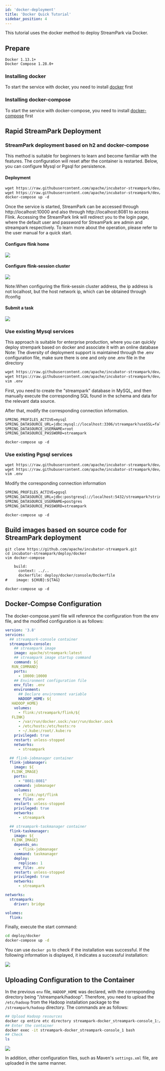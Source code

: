 ```yaml
---
id: 'docker-deployment'
title: 'Docker Quick Tutorial'
sidebar_position: 4
---
```


This tutorial uses the docker method to deploy StreamPark via Docker.
## Prepare
    Docker 1.13.1+
    Docker Compose 1.28.0+
### Installing docker

To start the service with docker, you need to install [docker](https://www.docker.com/) first

### Installing docker-compose

To start the service with docker-compose, you need to install [docker-compose](https://docs.docker.com/compose/install/) first
## Rapid StreamPark Deployment

### StreamPark deployment based on h2 and docker-compose

This method is suitable for beginners to learn and become familiar with the features. The configuration will reset after the container is restarted. Below, you can configure Mysql or Pgsql for persistence.

#### Deployment

```html
wget https://raw.githubusercontent.com/apache/incubator-streampark/dev/deploy/docker/docker-compose.yaml
wget https://raw.githubusercontent.com/apache/incubator-streampark/dev/deploy/docker/.env
docker-compose up -d
```

Once the service is started, StreamPark can be accessed through http://localhost:10000 and also through http://localhost:8081 to access Flink. Accessing the StreamPark link will redirect you to the login page, where the default user and password for StreamPark are admin and streampark respectively. To learn more about the operation, please refer to the user manual for a quick start.

#### Configure flink home

![](/doc/image/streampark_flinkhome.png)

#### Configure flink-session cluster

![](/doc/image/remote.png)

Note:When configuring the flink-sessin cluster address, the ip address is not localhost, but the host network ip, which can be obtained through ifconfig

#### Submit a task

![](/doc/image/remoteSubmission.png)

### Use existing Mysql services
This approach is suitable for enterprise production, where you can quickly deploy strempark based on docker and associate it with an online database
Note: The diversity of deployment support is maintained through the .env configuration file, make sure there is one and only one .env file in the directory

```html
wget https://raw.githubusercontent.com/apache/incubator-streampark/dev/deploy/docker/docker-compose.yaml
wget https://raw.githubusercontent.com/apache/incubator-streampark/dev/deploy/docker/mysql/.env
vim .env
```

First, you need to create the "streampark" database in MySQL, and then manually execute the corresponding SQL found in the schema and data for the relevant data source.

After that, modify the corresponding connection information.

```html
SPRING_PROFILES_ACTIVE=mysql
SPRING_DATASOURCE_URL=jdbc:mysql://localhost:3306/streampark?useSSL=false&useUnicode=true&characterEncoding=UTF-8&allowPublicKeyRetrieval=false&useJDBCCompliantTimezoneShift=true&useLegacyDatetimeCode=false&serverTimezone=GMT%2B8
SPRING_DATASOURCE_USERNAME=root
SPRING_DATASOURCE_PASSWORD=streampark
```

```
docker-compose up -d
```
### Use existing Pgsql services
```html
wget https://raw.githubusercontent.com/apache/incubator-streampark/dev/deploy/docker/docker-compose.yaml
wget https://raw.githubusercontent.com/apache/incubator-streampark/dev/deploy/docker/pgsql/.env
vim .env
```
Modify the corresponding connection information
```html
SPRING_PROFILES_ACTIVE=pgsql
SPRING_DATASOURCE_URL=jdbc:postgresql://localhost:5432/streampark?stringtype=unspecified
SPRING_DATASOURCE_USERNAME=postgres
SPRING_DATASOURCE_PASSWORD=streampark
```
```
docker-compose up -d
```

## Build images based on source code for StreamPark deployment
```
git clone https://github.com/apache/incubator-streampark.git
cd incubator-streampark/deploy/docker
vim docker-compose
```

```html
    build:
      context: ../..
      dockerfile: deploy/docker/console/Dockerfile
#    image: ${HUB}:${TAG}
```

```
docker-compose up -d
```

## Docker-Compse Configuration

The docker-compose.yaml file will reference the configuration from the env file, and the modified configuration is as follows:

```yaml
version: '3.8'
services:
  ## streampark-console container
  streampark-console:
    ## streampark image
    image: apache/streampark:latest
    ## streampark image startup command
    command: ${
   RUN_COMMAND}
    ports:
      - 10000:10000
    ## Environment configuration file
    env_file: .env
    environment:
      ## Declare environment variable
      HADOOP_HOME: ${
   HADOOP_HOME}
    volumes:
      - flink:/streampark/flink/${
   FLINK}
      - /var/run/docker.sock:/var/run/docker.sock
      - /etc/hosts:/etc/hosts:ro
      - ~/.kube:/root/.kube:ro
    privileged: true
    restart: unless-stopped
    networks:
      - streampark

  ## flink-jobmanager container
  flink-jobmanager:
    image: ${
   FLINK_IMAGE}
    ports:
      - "8081:8081"
    command: jobmanager
    volumes:
      - flink:/opt/flink
    env_file: .env
    restart: unless-stopped
    privileged: true
    networks:
      - streampark

  ## streampark-taskmanager container
  flink-taskmanager:
    image: ${
   FLINK_IMAGE}
    depends_on:
      - flink-jobmanager
    command: taskmanager
    deploy:
      replicas: 1
    env_file: .env
    restart: unless-stopped
    privileged: true
    networks:
      - streampark

networks:
  streampark:
    driver: bridge

volumes:
  flink:
```

Finally, execute the start command:

```sh
cd deploy/docker
docker-compose up -d
```

You can use `docker ps` to check if the installation was successful. If the following information is displayed, it indicates a successful installation:

![](/doc/image/streampark_docker_ps.png)

## Uploading Configuration to the Container

In the previous `env` file, `HADOOP_HOME` was declared, with the corresponding directory being "/streampark/hadoop". Therefore, you need to upload the `/etc/hadoop` from the Hadoop installation package to the `/streampark/hadoop` directory. The commands are as follows:

```sh
## Upload Hadoop resources
docker cp entire etc directory streampark-docker_streampark-console_1:/streampark/hadoop
## Enter the container
docker exec -it streampark-docker_streampark-console_1 bash
## Check
ls
```

![](/doc/image/streampark_docker_ls_hadoop.png)

In addition, other configuration files, such as Maven's `settings.xml` file, are uploaded in the same manner.